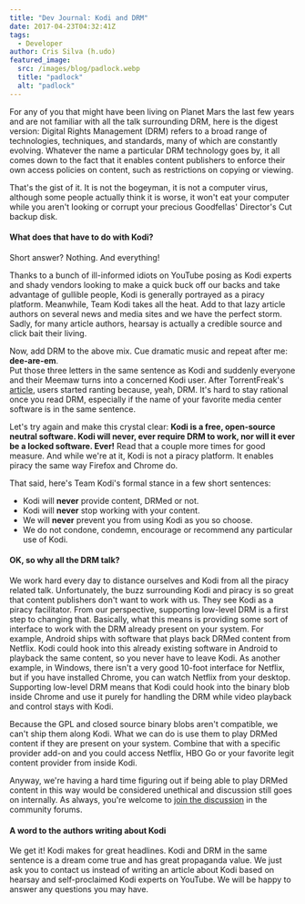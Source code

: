 ```yaml
---
title: "Dev Journal: Kodi and DRM"
date: 2017-04-23T04:32:41Z
tags:
  - Developer
author: Cris Silva (h.udo)
featured_image:
  src: /images/blog/padlock.webp
  title: "padlock"
  alt: "padlock"
---
```


For any of you that might have been living on Planet Mars the last few years and are not familiar with all the talk surrounding DRM, here is the digest version: Digital Rights Management (DRM) refers to a broad range of technologies, techniques, and standards, many of which are constantly evolving. Whatever the name a particular DRM technology goes by, it all comes down to the fact that it enables content publishers to enforce their own access policies on content, such as restrictions on copying or viewing.

That's the gist of it. It is not the bogeyman, it is not a computer virus, although some people actually think it is worse, it won't eat your computer while you aren't looking or corrupt your precious Goodfellas' Director's Cut backup disk.

#### What does that have to do with Kodi?

Short answer? Nothing. And everything!

Thanks to a bunch of ill-informed idiots on YouTube posing as Kodi experts and shady vendors looking to make a quick buck off our backs and take advantage of gullible people, Kodi is generally portrayed as a piracy platform. Meanwhile, Team Kodi takes all the heat. Add to that lazy article authors on several news and media sites and we have the perfect storm. Sadly, for many article authors, hearsay is actually a credible source and click bait their living.

Now, add DRM to the above mix. Cue dramatic music and repeat after me: **dee-are-em**.  
Put those three letters in the same sentence as Kodi and suddenly everyone and their Meemaw turns into a concerned Kodi user. After TorrentFreak's [article](https://torrentfreak.com/kodi-wants-to-beat-piracy-with-legal-content-and-drm-170409/), users started ranting because, yeah, DRM. It's hard to stay rational once you read DRM, especially if the name of your favorite media center software is in the same sentence.

Let's try again and make this crystal clear: **Kodi is a free, open-source neutral software. Kodi will never, ever require DRM to work, nor will it ever be a locked software. Ever!** Read that a couple more times for good measure. And while we're at it, Kodi is not a piracy platform. It enables piracy the same way Firefox and Chrome do.

That said, here's Team Kodi's formal stance in a few short sentences:

- Kodi will **never** provide content, DRMed or not.
- Kodi will **never** stop working with your content.
- We will **never** prevent you from using Kodi as you so choose.
- We do not condone, condemn, encourage or recommend any particular use of Kodi.

#### OK, so why all the DRM talk?

We work hard every day to distance ourselves and Kodi from all the piracy related talk. Unfortunately, the buzz surrounding Kodi and piracy is so great that content publishers don't want to work with us. They see Kodi as a piracy facilitator. From our perspective, supporting low-level DRM is a first step to changing that. Basically, what this means is providing some sort of interface to work with the DRM already present on your system. For example, Android ships with software that plays back DRMed content from Netflix. Kodi could hook into this already existing software in Android to playback the same content, so you never have to leave Kodi. As another example, in Windows, there isn't a very good 10-foot interface for Netflix, but if you have installed Chrome, you can watch Netflix from your desktop. Supporting low-level DRM means that Kodi could hook into the binary blob inside Chrome and use it purely for handling the DRM while video playback and control stays with Kodi.

Because the GPL and closed source binary blobs aren't compatible, we can't ship them along Kodi. What we can do is use them to play DRMed content if they are present on your system. Combine that with a specific provider add-on and you could access Netflix, HBO Go or your favorite legit content provider from inside Kodi.

Anyway, we're having a hard time figuring out if being able to play DRMed content in this way would be considered unethical and discussion still goes on internally. As always, you're welcome to [join the discussion](https://forum.kodi.tv/showthread.php?tid=313075) in the community forums.

#### A word to the authors writing about Kodi

We get it! Kodi makes for great headlines. Kodi and DRM in the same sentence is a dream come true and has great propaganda value. We just ask you to contact us instead of writing an article about Kodi based on hearsay and self-proclaimed Kodi experts on YouTube. We will be happy to answer any questions you may have.
